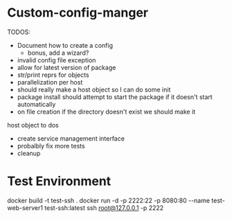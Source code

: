 # Custom-config-manger
TODOS:
- Document how to create a config
    - bonus, add a wizard?
- invalid config file exception
- allow for latest version of package
- str/print reprs for objects
- parallelization per host 
- should really make a host object so I can do some init
- package install should attempt to start the package if it doesn't start automatically
- on file creation if the directory doesn't exist we should make it

host object to dos
- create service management interface
- probalbly fix more tests
- cleanup

# Test Environment
docker build -t test-ssh .
docker run -d -p 2222:22 -p 8080:80 --name test-web-server1 test-ssh:latest
ssh root@127.0.0.1 -p 2222